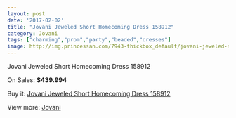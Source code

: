 ```yaml
---
layout: post
date: '2017-02-02'
title: "Jovani Jeweled Short Homecoming Dress 158912"
category: Jovani
tags: ["charming","prom","party","beaded","dresses"]
image: http://img.princessan.com/7943-thickbox_default/jovani-jeweled-short-homecoming-dress-158912.jpg
---
```

Jovani Jeweled Short Homecoming Dress 158912

On Sales: **$439.994**
<a href="https://www.princessan.com/en/jovani/3493-jovani-jeweled-short-homecoming-dress-158912.html"><amp-img layout="responsive" width="600" height="600" src="//img.princessan.com/7943-thickbox_default/jovani-jeweled-short-homecoming-dress-158912.jpg" alt="Jovani Jeweled Short Homecoming Dress 158912 0" /></a>
<a href="https://www.princessan.com/en/jovani/3493-jovani-jeweled-short-homecoming-dress-158912.html"><amp-img layout="responsive" width="600" height="600" src="//img.princessan.com/7944-thickbox_default/jovani-jeweled-short-homecoming-dress-158912.jpg" alt="Jovani Jeweled Short Homecoming Dress 158912 1" /></a>

Buy it: [Jovani Jeweled Short Homecoming Dress 158912](https://www.princessan.com/en/jovani/3493-jovani-jeweled-short-homecoming-dress-158912.html "Jovani Jeweled Short Homecoming Dress 158912")

View more: [Jovani](https://www.princessan.com/en/26-jovani "Jovani")